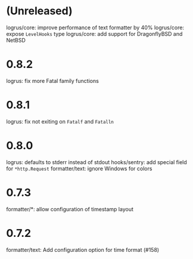 # (Unreleased)

logrus/core: improve performance of text formatter by 40%
logrus/core: expose `LevelHooks` type
logrus/core: add support for DragonflyBSD and NetBSD

# 0.8.2

logrus: fix more Fatal family functions

# 0.8.1

logrus: fix not exiting on `Fatalf` and `Fatalln`

# 0.8.0

logrus: defaults to stderr instead of stdout
hooks/sentry: add special field for `*http.Request`
formatter/text: ignore Windows for colors

# 0.7.3

formatter/\*: allow configuration of timestamp layout

# 0.7.2

formatter/text: Add configuration option for time format (#158)
